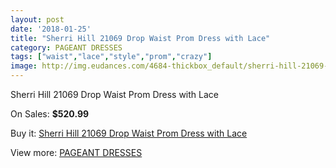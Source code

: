 ```yaml
---
layout: post
date: '2018-01-25'
title: "Sherri Hill 21069 Drop Waist Prom Dress with Lace"
category: PAGEANT DRESSES
tags: ["waist","lace","style","prom","crazy"]
image: http://img.eudances.com/4684-thickbox_default/sherri-hill-21069-drop-waist-prom-dress-with-lace.jpg
---
```

Sherri Hill 21069 Drop Waist Prom Dress with Lace

On Sales: **$520.99**
<a href="https://www.eudances.com/en/pageant-dresses/1578-sherri-hill-21069-drop-waist-prom-dress-with-lace.html"><amp-img layout="responsive" width="600" height="600" src="//img.eudances.com/4684-thickbox_default/sherri-hill-21069-drop-waist-prom-dress-with-lace.jpg" alt="Sherri Hill 21069 Drop Waist Prom Dress with Lace 0" /></a>

Buy it: [Sherri Hill 21069 Drop Waist Prom Dress with Lace](https://www.eudances.com/en/pageant-dresses/1578-sherri-hill-21069-drop-waist-prom-dress-with-lace.html "Sherri Hill 21069 Drop Waist Prom Dress with Lace")

View more: [PAGEANT DRESSES](https://www.eudances.com/en/16-pageant-dresses "PAGEANT DRESSES")